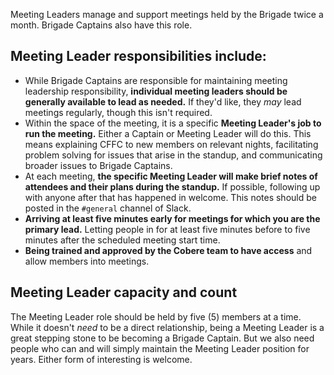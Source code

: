 Meeting Leaders manage and support meetings held by the Brigade twice a month. Brigade Captains also have this role.

## Meeting Leader responsibilities include:

* While Brigade Captains are responsible for maintaining meeting leadership responsibility, **individual meeting leaders should be generally available to lead as needed.** If they'd like, they *may* lead meetings regularly, though this isn't required.
* Within the space of the meeting, it is a specific **Meeting Leader's job to run the meeting.** Either a Captain or Meeting Leader will do this. This means explaining CFFC to new members on relevant nights, facilitating problem solving for issues that arise in the standup, and communicating broader issues to Brigade Captains.
* At each meeting, **the specific Meeting Leader will make brief notes of attendees and their plans during the standup.** If possible, following up with anyone after that has happened in welcome. This notes should be posted in the `#general` channel of Slack.
* **Arriving at least five minutes early for meetings for which you are the primary lead.** Letting people in for at least five minutes before to five minutes after the scheduled meeting start time. 
* **Being trained and approved by the Cobere team to have access** and allow members into meetings.

## Meeting Leader capacity and count

The Meeting Leader role should be held by five (5) members at a time. While it doesn't *need* to be a direct relationship, being a Meeting Leader is a great stepping stone to be becoming a Brigade Captain. But we also need people who can and will simply maintain the Meeting Leader position for years. Either form of interesting is welcome.